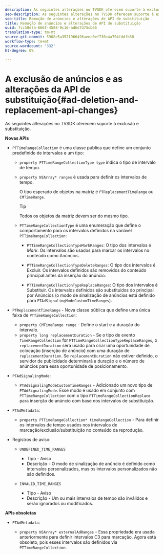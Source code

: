 ```yaml
---
description: As seguintes alterações no TVSDK oferecem suporte à exclusão e substituição.
seo-description: As seguintes alterações no TVSDK oferecem suporte à exclusão e substituição.
seo-title: Remoção de anúncios e alterações de API de substituição
title: Remoção de anúncios e alterações de API de substituição
uuid: 7cc50e7a-666f-4588-9c16-ad6d7d75cb65
translation-type: tm+mt
source-git-commit: 5908e5a3521966496aeec0ef730e4a704fddfb68
workflow-type: tm+mt
source-wordcount: '332'
ht-degree: 0%

---
```



# A exclusão de anúncios e as alterações da API de substituição{#ad-deletion-and-replacement-api-changes}

As seguintes alterações no TVSDK oferecem suporte à exclusão e substituição.

**Novas APIs**

* `PTTimeRangeCollection` é uma classe pública que define um conjunto predefinido de intervalos e um tipo:

   * `property PTTimeRangeCollectionType type` indica o tipo de intervalo de tempo.
   * `property NSArray* ranges` é usada para definir os intervalos de tempo.

      O tipo esperado de objetos na matriz é `PTReplacementTimeRange` ou `CMTimeRange`.

      >[!TIP]
      >
      >Todos os objetos da matriz devem ser do mesmo tipo.

   * `PTTimeRangeCollectionType` é uma enumeração que define o comportamento para os intervalos definidos na variável  `PTTimeRangeCollection`:

      * `PTTimeRangeCollectionTypeMarkRanges`: O tipo dos intervalos é  *Mark*. Os intervalos são usados para marcar os intervalos no conteúdo como Anúncios.

      * `PTTimeRangeCollectionTypeDeleteRanges`: O tipo dos intervalos é Excluir. Os intervalos definidos são removidos do conteúdo principal antes da inserção do anúncio.
      * `PTTimeRangeCollectionTypeReplaceRanges`: O tipo dos intervalos é Substituir. Os intervalos definidos são substituídos do principal por Anúncios (o modo de sinalização de anúncios está definido para `PTAdSignalingModeCustomTimeRanges`).

* `PTReplacementTimeRange` - Nova classe pública que define uma única faixa de  `PTTimeRangeCollection`:

   * `property CMTimeRange range` - Define o start e a duração do intervalo.
   * `property long replacementDuration` - Se o tipo de evento  `TimeRangeCollection` for  `PTTimeRangeCollectionTypeReplaceRanges`, o  `replacementDuration` será usado para criar uma oportunidade de colocação (inserção de anúncio) com uma duração de  `replacementDuration`. Se `replacementDuration` não estiver definido, o servidor de publicidade determinará a duração e o número de anúncios para essa oportunidade de posicionamento.

* `PTAdSignalingMode`:

   * `PTAdSignalingModeCustomTimeRanges` - Adicionado um novo tipo de  `PTAdSignalingMode`. Esse modo é usado em conjunto com `PTTimeRangeCollection` com o tipo `PTTimeRangeCollectionReplace` para inserção de anúncio com base nos intervalos de substituição.

* `PTAdMetadata`:

   * `property PTTimeRangeCollection* timeRangeCollection` - Para definir os intervalos de tempo usados nos intervalos de marcação/exclusão/substituição no conteúdo da reprodução.

* Registros de aviso:

   * `UNDEFINED_TIME_RANGES`

      * Tipo - Aviso
      * Descrição - O modo de sinalização de anúncio é definido como intervalos personalizados, mas os intervalos personalizados não são definidos.
   * `INVALID_TIME_RANGES`

      * Tipo - Aviso
      * Descrição - Um ou mais intervalos de tempo são inválidos e serão ignorados ou modificados.


**APIs obsoletas**

* `PTAdMetadata`:

   * `property NSArray* externalAdRanges` - Essa propriedade era usada anteriormente para definir intervalos C3 para marcação. Agora está obsoleto, pois esses intervalos são definidos via `PTTimeRangeCollection`.

